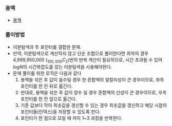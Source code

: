 ### 용액
- [용액](https://www.acmicpc.net/problem/2467)
### 풀이방법
- 이분탐색과 투 포인터를 결합한 문재.
- 만약, 이분탐색으로 계산하지 않고 단순 조합으로 풀이한다면 최악의 경우 4,999,950,000 ($_{100,000}C_{2}$)번의 반복 계산이 필요하므로, 시간 초과될 수 있어 $logN$의 시간복잡도를 갖는 이분탐색을 사용해야한다.
- 문제 풀이를 위한 로직은 다음과 같다
  1. 용액을 섞은 후 값이 음수일 경우 한 혼합액의 알칼리성이 큰 경우이므로, 좌측 포인터를 한 칸 뒤로 옮긴다.
  2. 반대로, 용액을 섞은 후 값이 양수 일 경우 혼합액의 산성이 큰 경우이므로, 우측 포인터를 한 칸 앞으로 옮긴다.
  3. 기존 값보다 작아 최솟값을 갱신할 수 있는 경우 최솟값을 갱신하고 해당 시점의 포인터들(인덱스)을 저장할 수 있도록 한다.
  4. 포인터가 한 점으로 모일 때 까지 1~3 과정을 반복한다.